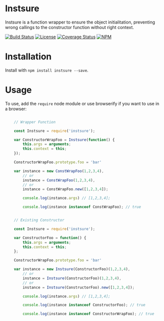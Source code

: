 # Instsure

Instsure is a function wrapper to ensure the object initialitation, preventing wrong callings to the constructor function without right context.

[![Build Status][travis-img]][travis-url]
[![License][license-img]][license-url]
[![Coverage Status][coverage-img]][coverage-url]
[![NPM][npm-img]][npm-url]


Installation
============

Install with `npm install instsure --save`.

Usage
=====

To use, add the `require` node module or use browserify if you want to use in a browser:

```JavaScript

    // Wrapper Function

    const Instsure = require('instsure');

    var ConstructorWrapFoo = Instsure(function() {
        this.args = arguments;
        this.context = this;
    });

    ConstructorWrapFoo.prototype.foo = 'bar'

    var instance = new ConstWrapFoo(1,2,3,4),
        // or
        instance = ConstWrapFoo(1,2,3,4),
        // or
        instance = ConstWrapFoo.new([1,2,3,4]);

        console.log(instance.args) // [1,2,3,4];

        console.log(instance instanceof ConstWrapFoo); // true
```


```JavaScript

    // Existing Constructor

    const Instsure = require('instsure');

    var ConstructorFoo = function() {
        this.args = arguments;
        this.context = this;
    };

    ConstructorWrapFoo.prototype.foo = 'bar'

    var instance = new Instsure(ConstructorFoo)(1,2,3,4),
        // or
        instance = Instsure(ConstructorFoo)(1,2,3,4),
        // or
        instance = Instsure(ConstructorFoo).new([1,2,3,4]);

        console.log(instance.args) // [1,2,3,4];

        console.log(instance instanceof ConstructorFoo); // true

        console.log(instance instanceof ConstructorWrapFoo); // true
```



[site-url]: https://github.com/rubeniskov/instsure

[npm-url]: https://www.npmjs.com/package/instsure
[npm-img]: https://nodei.co/npm/instsure.png?downloads=true

[travis-url]: https://travis-ci.org/rubeniskov/instsure?branch=master
[travis-img]: https://travis-ci.org/rubeniskov/instsure.svg?style=flat-square

[license-url]: LICENSE.md
[license-img]: http://img.shields.io/npm/l/sassdoc.svg?style=flat-square

[coverage-img]: https://coveralls.io/repos/rubeniskov/instsure/badge.svg?branch=master&service=github
[coverage-url]: https://coveralls.io/github/rubeniskov/instsure?branch=master
